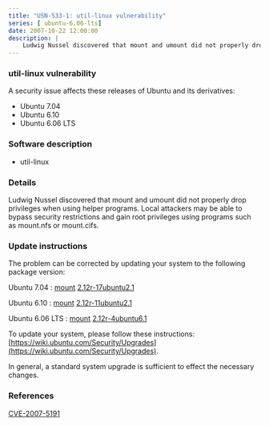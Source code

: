 ```yaml
---
title: "USN-533-1: util-linux vulnerability"
series: [ ubuntu-6.06-lts]
date: 2007-10-22 12:00:00
description: |
    Ludwig Nussel discovered that mount and umount did not properly drop privileges when using helper programs. Local attackers may be able to bypass security restrictions and gain root privileges using programs such as mount.nfs or mount.cifs. 
--- 
```

 
### util-linux vulnerability

A security issue affects these releases of Ubuntu and its derivatives:

* Ubuntu 7.04
* Ubuntu 6.10
* Ubuntu 6.06 LTS

### Software description

* util-linux 

### Details

Ludwig Nussel discovered that mount and umount did not properly drop privileges when using helper programs. Local attackers may be able to bypass security restrictions and gain root privileges using programs such as mount.nfs or mount.cifs. 

### Update instructions

The problem can be corrected by updating your system to the following package version:

Ubuntu 7.04
 : [mount](https://launchpad.net/ubuntu/+source/util-linux) <span> [2.12r-17ubuntu2.1](https://launchpad.net/ubuntu/+source/util-linux/2.12r-17ubuntu2.1) </span> 

Ubuntu 6.10
 : [mount](https://launchpad.net/ubuntu/+source/util-linux) <span> [2.12r-11ubuntu2.1](https://launchpad.net/ubuntu/+source/util-linux/2.12r-11ubuntu2.1) </span> 

Ubuntu 6.06 LTS
 : [mount](https://launchpad.net/ubuntu/+source/util-linux) <span> [2.12r-4ubuntu6.1](https://launchpad.net/ubuntu/+source/util-linux/2.12r-4ubuntu6.1) </span> 

To update your system, please follow these instructions: [https://wiki.ubuntu.com/Security/Upgrades](https://wiki.ubuntu.com/Security/Upgrades).

In general, a standard system upgrade is sufficient to effect the necessary changes. 

### References

 [CVE-2007-5191](http://people.ubuntu.com/~ubuntu-security/cve/CVE-2007-5191)
 
